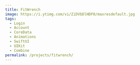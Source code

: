 ```yaml
---
title: FitWrench
image: https://i.ytimg.com/vi/ZiDVbDlHDF0/maxresdefault.jpg
tags:
  - Login
  - Account
  - CoreData
  - Animations
  - SwiftUI
  - UIKit
  - Combine
permalink: /projects/fitwrench/
---
```


<!-- Add any additional content for the project here -->
